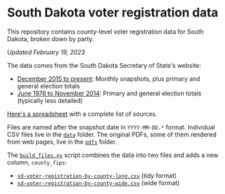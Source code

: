 # South Dakota voter registration data
This repository contains county-level voter registration data for South Dakota, broken down by party.

_Updated February 19, 2023_

The data comes from the South Dakota Secretary of State's website:
- [December 2015 to present](https://sdsos.gov/elections-voting/upcoming-elections/voter-registration-totals/voter-registration-by-county.aspx): Monthly snapshots, plus primary and general election totals
- [June 1976 to November 2014](https://sdsos.gov/elections-voting/election-resources/election-history/election-history-search.aspx): Primary and general election totals (typically less detailed)

[Here's a spreadsheet](https://docs.google.com/spreadsheets/d/10pmZWif5diKq39cQDo4G5NTov3Y5k_FZ-7pHfBYpAJg/edit?usp=sharing) with a complete list of sources.

Files are named after the snapshot date in `YYYY-MM-DD.*` format. Individual CSV files live in the [`data`](data) folder. The original PDFs, some of them rendered from web pages, live in the [`pdfs`](pdfs) folder.

The [`build_files.py`](build_files.py) script combines the data into two files and adds a new column, `county_fips`:
- [`sd-voter-registration-by-county-long.csv`](sd-voter-registration-by-county-long.csv) (tidy format)
- [`sd-voter-registration-by-county-wide.csv`](sd-voter-registration-by-county-wide.csv) (wide format)